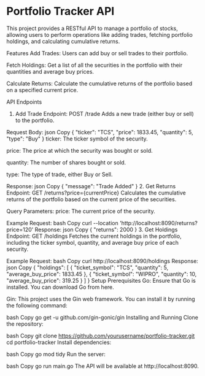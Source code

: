 # Portfolio Tracker API

This project provides a RESTful API to manage a portfolio of stocks, allowing users to perform operations like adding trades, fetching portfolio holdings, and calculating cumulative returns.

Features
Add Trades: Users can add buy or sell trades to their portfolio.

Fetch Holdings: Get a list of all the securities in the portfolio with their quantities and average buy prices.

Calculate Returns: Calculate the cumulative returns of the portfolio based on a specified current price.

API Endpoints
1. Add Trade
Endpoint: POST /trade
Adds a new trade (either buy or sell) to the portfolio.

Request Body:
json
Copy
{
    "ticker": "TCS",
    "price": 1833.45,
    "quantity": 5,
    "type": "Buy"
}
ticker: The ticker symbol of the security.

price: The price at which the security was bought or sold.

quantity: The number of shares bought or sold.

type: The type of trade, either Buy or Sell.

Response:
json
Copy
{
    "message": "Trade Added"
}
2. Get Returns
Endpoint: GET /returns?price={currentPrice}
Calculates the cumulative returns of the portfolio based on the current price of the securities.

Query Parameters:
price: The current price of the security.

Example Request:
bash
Copy
curl --location 'http://localhost:8090/returns?price=120'
Response:
json
Copy
{
    "returns": 2000
}
3. Get Holdings
Endpoint: GET /holdings
Fetches the current holdings in the portfolio, including the ticker symbol, quantity, and average buy price of each security.

Example Request:
bash
Copy
curl http://localhost:8090/holdings
Response:
json
Copy
{
  "holdings": [
    {
      "ticket_symbol": "TCS",
      "quantity": 5,
      "average_buy_price": 1833.45
    },
    {
      "ticket_symbol": "WIPRO",
      "quantity": 10,
      "average_buy_price": 319.25
    }
  ]
}
Setup
Prerequisites
Go: Ensure that Go is installed. You can download Go from here.

Gin: This project uses the Gin web framework. You can install it by running the following command:

bash
Copy
go get -u github.com/gin-gonic/gin
Installing and Running
Clone the repository:

bash
Copy
git clone https://github.com/yourusername/portfolio-tracker.git
cd portfolio-tracker
Install dependencies:

bash
Copy
go mod tidy
Run the server:

bash
Copy
go run main.go
The API will be available at http://localhost:8090.